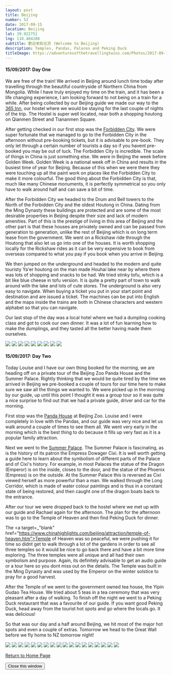 ```yaml
---
layout: post
title: Beijing
number: 52
date: 2017-09-15
location: Beijing
lat: 39.922751
lng: 116.404280
subtitle: 歡迎來到北京 (Welcome to Beijing)
description: Temples, Pandas, Palaces and Peking Duck
titleImage: https://adventuresofthetravellingtwins.com/Photos/2017-09-15-Beijing/cover-min.JPG
---
```


<h4>15/09/2017: Day One</h4>

We are free of the train! We arrived in Beijing around lunch time today after travelling through the beautiful countryside of Northern China from Mongolia. While I have truly enjoyed my time on the train, and it has been a life changing experience, I am looking forward to not being on a train for a while. After being collected by our Beijing guide we made our way to the <a target="_blank" href="http://china365inn.wixsite.com/365inn">365 Inn</a>, our hostel where we would be staying for the last couple of nights of the trip. The Hostel is super well located, near both a shopping houtong on Qianmen Street and Tiananmen Square.

After getting checked in our first stop was the <a target="_blank" href="https://www.247tickets.com/t/beijing-palace-museum-forbidden-city?utm_source=google&utm_medium=cpc&utm_campaign=247_bj_en_sea_txt_levent&utm_content=fobidden-city&gclid=CjwKCAjwg_fZBRAoEiwAppvp-WmNWMjRojEuRZsOSnu4cXsXNU1TpYDV-qgYEWS3umxnyTpZfwFZPRoCKuMQAvD_BwE">Forbidden City</a>. We were super fortunate that we managed to go to the Forbidden City in the afternoon without pre-booking tickets, but it is advisable to pre-book. They only let through a certain number of tourists a day so if you havent pre-booked you may be out of luck. The Forbidden City is incredible. The scale of things in China is just something else. We were in Beijing the week before Golden Week. Golden Week is a national week off in China and results in the busiest time of year for Beijing. Because of this when we were there they were touching up all the paint work on places like the Forbidden City to make it more colourful. The good thing about the Forbidden City is that, much like many Chinese monuments, it is perfectly symmetrical so you only have to walk around half and can save a bit of time. 

After the Forbidden City we headed to the Drum and Bell towers to the North of the Forbidden City and the oldest Houtong in China. Dating from the Ming Dynasty these buildings are protected and are some of the most desirable properties in Beijing despite their size and lack of modern amenities. Part of this is the prestige of living in this area of Beijing and the other part is that these houses are privately owned and can be passed from generation to generation, unlike the rest of Beijing which is on long term lease from the government. We went on a Rickshaw ride through the Houtong that also let us go into one of the houses. It is worth shopping locally for the Rickshaw rides as it can be very expensive to book from overseas compared to what you pay if you book when you arrive in Beijing. 

We then jumped on the underground and headed to the modern and quite touristy Ya'er houtong on the man made Houhai lake near by where there was lots of shopping and snacks to be had. We tried stinky tofu, which is a bit like blue cheese in tofu version. It is quite a pretty part of town to walk around with the lake and lots of cute stores. The underground is also very easy to navigate. When buying a ticket you put in your start point and destination and are issued a ticket. The machines can be put into English and the maps inside the trains are both in Chinese characters and western alphabet so that you can navigate. 

Our last stop of the day was a local hotel where we had a dumpling cooking class and got to cook our own dinner. It was a lot of fun learning how to make the dumplings, and they tasted all the better having made them ourselves. 

<img src="https://adventuresofthetravellingtwins.com/Photos/2017-09-15-Beijing/day11-min.JPG" class="image1">
<img src="https://adventuresofthetravellingtwins.com/Photos/2017-09-15-Beijing/day12-min.JPG" class="image1">
<img src="https://adventuresofthetravellingtwins.com/Photos/2017-09-15-Beijing/day13-min.JPG" class="image1">
<img src="https://adventuresofthetravellingtwins.com/Photos/2017-09-15-Beijing/day14-min.JPG" class="image1">
<img src="https://adventuresofthetravellingtwins.com/Photos/2017-09-15-Beijing/day15-min.JPG" class="image1">
<img src="https://adventuresofthetravellingtwins.com/Photos/2017-09-15-Beijing/day16-min.JPG" class="image1">
<img src="https://adventuresofthetravellingtwins.com/Photos/2017-09-15-Beijing/day17-min.JPG" class="image1">
<img src="https://adventuresofthetravellingtwins.com/Photos/2017-09-15-Beijing/day18-min.JPG" class="image1">
<img src="https://adventuresofthetravellingtwins.com/Photos/2017-09-15-Beijing/day19-min.JPG" class="image1">

<h4>15/09/2017: Day Two</h4>

Today Louise and I have our own thing booked for the morning, we are heading off on a private tour of the Beijing Zoo Panda House and the Summer Palace. Rightly thinking that we would be quite tired by the time we arrived in Beijing we pre-booked a couple of tours for our time here to make sure we saw all the things we wanted to. We were picked up in the morning by our guide, up until this point I thought it was a group tour so it was quite a nice surprise to find out that we had a private guide, driver and car for the morning.

First stop was the <a target="_blank" href="http://www.tour-beijing.com/attraction_guide/beijing_zoo.php#.Wz7fgdUzaM8">Panda House</a> at Beijing Zoo. Louise and I were completely in love with the Pandas, and our guide was very nice and let us walk around a couple of times to see them all. We went very early in the morning which is the best thing to do because it fills up very fast as it is a popular family attraction.

Next we went to the <a target="_blank" href="https://whc.unesco.org/en/list/880">Summer Palace</a>. The Summer Palace is fascinating, as is the history of its patron the Empress Dowager Cixi. It is well worth getting a guide here to learn about the symbolism of different parts of the Palace and of Cixi's history. For example, in most Palaces the statue of the Dragon (Emperor) is on the inside, closes to the door, and the statue of the Phoenix (Empress) is on the outside. At the Summer Palace this is reversed as Cixi viewed herself as more powerful than a man. We walked through the Long Corridor, which is made of water colour paintings and is thus in a constant state of being restored, and then caught one of the dragon boats back to the entrance. 

After our tour we were dropped back to the hostel where we met up with our guide and Rachael again for the afternoon. The plan for the afternoon was to go to the Temple of Heaven and then find Peking Duck for dinner.

The <a target=_"blank" href="https://www.chinahighlights.com/beijing/attraction/temple-of-heaven.htm">Temple of Heaven</a> was so peaceful, we were pushing it for time so didnt get to walk through a lot of the gardens in order to see all three temples so it would be nice to go back there and have a bit more time exploring. The three temples were all unique and all had their own symbolism and purpose. Again, its definitely advisable to get an audio guide or a tour here so you dont miss out on the details. The Temple was built in the Ming Dynasty and was used by the Emperor on the winter solstice to pray for a good harvest. 

After the Temple of we went to the government owned tea house, the Yipin Gudao Tea House. We tried about 5 teas in a tea ceremony that was very pleasant after a day of walking. To finish off the night we went to a Peking Duck restaurant that was a favourite of our guide. If you want good Peking Duck, head away from the tourist hot spots and go where the locals go. It was delicious!

So that was our day and a half around Beijing, we hit most of the major hot spots and even a couple of extras. Tomorrow we head to the Great Wall before we fly home to NZ tomorrow night!

<img src="https://adventuresofthetravellingtwins.com/Photos/2017-09-15-Beijing/day21-min.JPG" class="image1">
<img src="https://adventuresofthetravellingtwins.com/Photos/2017-09-15-Beijing/day22-min.JPG" class="image1">
<img src="https://adventuresofthetravellingtwins.com/Photos/2017-09-15-Beijing/day23-min.JPG" class="image1">
<img src="https://adventuresofthetravellingtwins.com/Photos/2017-09-15-Beijing/day24-min.JPG" class="image1">
<img src="https://adventuresofthetravellingtwins.com/Photos/2017-09-15-Beijing/day25-min.JPG" class="image1">
<img src="https://adventuresofthetravellingtwins.com/Photos/2017-09-15-Beijing/day26-min.JPG" class="image1">
<img src="https://adventuresofthetravellingtwins.com/Photos/2017-09-15-Beijing/day27-min.JPG" class="image1">
<img src="https://adventuresofthetravellingtwins.com/Photos/2017-09-15-Beijing/day28-min.JPG" class="image1">
<img src="https://adventuresofthetravellingtwins.com/Photos/2017-09-15-Beijing/day29-min.JPG" class="image1">
<img src="https://adventuresofthetravellingtwins.com/Photos/2017-09-15-Beijing/day210-min.JPG" class="image1">
<img src="https://adventuresofthetravellingtwins.com/Photos/2017-09-15-Beijing/day211-min.JPG" class="image1">
<img src="https://adventuresofthetravellingtwins.com/Photos/2017-09-15-Beijing/day212-min.JPG" class="image1">
<img src="https://adventuresofthetravellingtwins.com/Photos/2017-09-15-Beijing/day213-min.JPG" class="image1">
<img src="https://adventuresofthetravellingtwins.com/Photos/2017-09-15-Beijing/day214-min.JPG" class="image1">
<img src="https://adventuresofthetravellingtwins.com/Photos/2017-09-15-Beijing/day215-min.JPG" class="image1">
<img src="https://adventuresofthetravellingtwins.com/Photos/2017-09-15-Beijing/day216-min.JPG" class="image1">
<img src="https://adventuresofthetravellingtwins.com/Photos/2017-09-15-Beijing/day217-min.JPG" class="image1">
<img src="https://adventuresofthetravellingtwins.com/Photos/2017-09-15-Beijing/day218-min.JPG" class="image1">

<a href="https://adventuresofthetravellingtwins.com/">Return to Home Page</a>

<input type="button" value="Close this window" onclick="self.close()">
